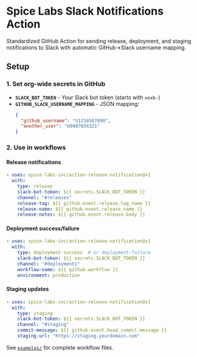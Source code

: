 # Spice Labs Slack Notifications Action

Standardized GitHub Action for sending release, deployment, and staging notifications to Slack with automatic GitHub→Slack username mapping.

## Setup

### 1. Set org-wide secrets in GitHub

- **`SLACK_BOT_TOKEN`** - Your Slack bot token (starts with `xoxb-`)
- **`GITHUB_SLACK_USERNAME_MAPPING`** - JSON mapping:
  ```json
  {
    "github_username": "U1234567890",
    "another_user": "U0987654321"
  }
  ```

### 2. Use in workflows

#### Release notifications
```yaml
- uses: spice-labs-inc/action-release-notification@v1
  with:
    type: release
    slack-bot-token: ${{ secrets.SLACK_BOT_TOKEN }}
    channel: "#releases"
    release-tag: ${{ github.event.release.tag_name }}
    release-name: ${{ github.event.release.name }}
    release-notes: ${{ github.event.release.body }}
```

#### Deployment success/failure
```yaml
- uses: spice-labs-inc/action-release-notification@v1
  with:
    type: deployment-success  # or deployment-failure
    slack-bot-token: ${{ secrets.SLACK_BOT_TOKEN }}
    channel: "#deployments"
    workflow-name: ${{ github.workflow }}
    environment: production
```

#### Staging updates
```yaml
- uses: spice-labs-inc/action-release-notification@v1
  with:
    type: staging
    slack-bot-token: ${{ secrets.SLACK_BOT_TOKEN }}
    channel: "#staging"
    commit-message: ${{ github.event.head_commit.message }}
    staging-url: "https://staging.yourdomain.com"
```

See [`examples/`](./examples/) for complete workflow files.